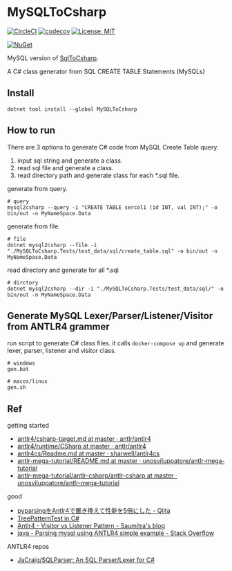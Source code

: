 # MySQLToCsharp

[![CircleCI](https://circleci.com/gh/KinocoLLC/MySQLToCsharp.svg?style=svg)](https://circleci.com/gh/KinocoLLC/MySQLToCsharp) [![codecov](https://codecov.io/gh/KinocoLLC/MySQLToCsharp/branch/master/graph/badge.svg)](https://codecov.io/gh/KinocoLLC/MySQLToCsharp) [![License: MIT](https://img.shields.io/badge/License-MIT-blue.svg)](LICENSE) 

[![NuGet](https://img.shields.io/nuget/v/MySQLToCsharp.svg?label=MySQLToCsharp%20nuget)](https://www.nuget.org/packages/MySQLToCsharp)

MySQL version of [SqlToCsharp](https://github.com/ufcpp/SqlToCsharp).

A C# class generator from SQL CREATE TABLE Statements (MySQLs)

## Install

```shell
dotnet tool install --global MySQLToCsharp
```

## How to run

There are 3 options to generate C# code from MySQL Create Table query.

1. input sql string and generate a class.
1. read sql file and generate a class.
1. read directory path and generate class for each *.sql file.

generate from query.

```shell
# query 
mysql2csharp --query -i "CREATE TABLE sercol1 (id INT, val INT);" -o bin/out -n MyNameSpace.Data
```

generate from file.

```shell
# file
dotnet mysql2csharp --file -i "./MySQLToCsharp.Tests/test_data/sql/create_table.sql" -o bin/out -n MyNameSpace.Data
```

read directory and generate for all *.sql

```shell
# dirctory
dotnet mysql2csharp --dir -i "./MySQLToCsharp.Tests/test_data/sql/" -o bin/out -n MyNameSpace.Data
```

## Generate MySQL Lexer/Parser/Listener/Visitor from ANTLR4 grammer

run script to generate C# class files.
it calls `docker-compose up` and generate lexer, parser, listener and visitor class.

```
# windows
gen.bat

# macos/linux
gen.sh
```

## Ref

getting started

* [antlr4/csharp\-target\.md at master · antlr/antlr4](https://github.com/antlr/antlr4/blob/master/doc/csharp-target.md)
* [antlr4/runtime/CSharp at master · antlr/antlr4](https://github.com/antlr/antlr4/tree/master/runtime/CSharp)
* [antlr4cs/Readme\.md at master · sharwell/antlr4cs](https://github.com/sharwell/antlr4cs/blob/master/Readme.md)
* [antlr\-mega\-tutorial/README\.md at master · unosviluppatore/antlr\-mega\-tutorial](https://github.com/unosviluppatore/antlr-mega-tutorial/blob/master/antlr-csharp/README.md)
* [antlr\-mega\-tutorial/antlr\-csharp/antlr\-csharp at master · unosviluppatore/antlr\-mega\-tutorial](https://github.com/unosviluppatore/antlr-mega-tutorial/tree/master/antlr-csharp/antlr-csharp)

good

* [pyparsingをAntlr4で置き換えて性能を5倍にした \- Qiita](https://qiita.com/osamunmun/items/54a00e963d1a7db0cf59)
* [TreePatternTest in C\#](https://gist.github.com/sharwell/9912132)
* [Antlr4 \- Visitor vs Listener Pattern \- Saumitra's blog](https://saumitra.me/blog/antlr4-visitor-vs-listener-pattern/)
* [java \- Parsing mysql using ANTLR4 simple example \- Stack Overflow](https://stackoverflow.com/questions/49769147/parsing-mysql-using-antlr4-simple-example)

ANTLR4 repos

* [JaCraig/SQLParser: An SQL Parser/Lexer for C\#](https://github.com/JaCraig/SQLParser)

